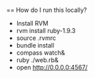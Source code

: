 == How do I run this locally?

* Install RVM
* rvm install ruby-1.9.3
* source .rvmrc
* bundle install
* compass watch&
* ruby ./web.rb&
* open http://0.0.0.0:4567/